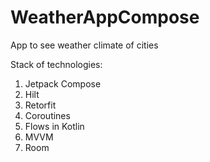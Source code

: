 # WeatherAppCompose
App to see weather climate of cities

Stack of technologies:
1. Jetpack Compose
2. Hilt
3. Retorfit
4. Coroutines
5. Flows in Kotlin
6. MVVM
7. Room
